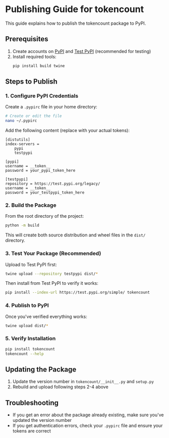 # Publishing Guide for tokencount

This guide explains how to publish the tokencount package to PyPI.

## Prerequisites

1. Create accounts on [PyPI](https://pypi.org/) and [Test PyPI](https://test.pypi.org/) (recommended for testing)
2. Install required tools:
   ```bash
   pip install build twine
   ```

## Steps to Publish

### 1. Configure PyPI Credentials

Create a `.pypirc` file in your home directory:

```bash
# Create or edit the file
nano ~/.pypirc
```

Add the following content (replace with your actual tokens):

```
[distutils]
index-servers =
    pypi
    testpypi

[pypi]
username = __token__
password = your_pypi_token_here

[testpypi]
repository = https://test.pypi.org/legacy/
username = __token__
password = your_testpypi_token_here
```

### 2. Build the Package

From the root directory of the project:

```bash
python -m build
```

This will create both source distribution and wheel files in the `dist/` directory.

### 3. Test Your Package (Recommended)

Upload to Test PyPI first:

```bash
twine upload --repository testpypi dist/*
```

Then install from Test PyPI to verify it works:

```bash
pip install --index-url https://test.pypi.org/simple/ tokencount
```

### 4. Publish to PyPI

Once you've verified everything works:

```bash
twine upload dist/*
```

### 5. Verify Installation

```bash
pip install tokencount
tokencount --help
```

## Updating the Package

1. Update the version number in `tokencount/__init__.py` and `setup.py`
2. Rebuild and upload following steps 2-4 above

## Troubleshooting

- If you get an error about the package already existing, make sure you've updated the version number
- If you get authentication errors, check your `.pypirc` file and ensure your tokens are correct
